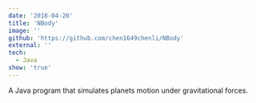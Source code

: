 ```yaml
---
date: '2018-04-20'
title: 'NBody'
image: ''
github: 'https://github.com/chen1649chenli/NBody'
external: ''
tech:
  - Java
show: 'true'
---
```


A Java program that simulates planets motion under gravitational forces.
